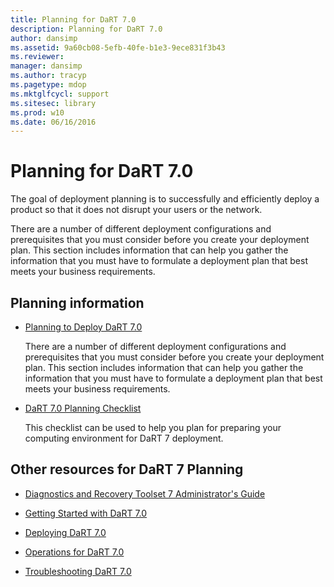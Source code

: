 ```yaml
---
title: Planning for DaRT 7.0
description: Planning for DaRT 7.0
author: dansimp
ms.assetid: 9a60cb08-5efb-40fe-b1e3-9ece831f3b43
ms.reviewer: 
manager: dansimp
ms.author: tracyp
ms.pagetype: mdop
ms.mktglfcycl: support
ms.sitesec: library
ms.prod: w10
ms.date: 06/16/2016
---
```



# Planning for DaRT 7.0


The goal of deployment planning is to successfully and efficiently deploy a product so that it does not disrupt your users or the network.

There are a number of different deployment configurations and prerequisites that you must consider before you create your deployment plan. This section includes information that can help you gather the information that you must have to formulate a deployment plan that best meets your business requirements.

## Planning information


-   [Planning to Deploy DaRT 7.0](planning-to-deploy-dart-70.md)

    There are a number of different deployment configurations and prerequisites that you must consider before you create your deployment plan. This section includes information that can help you gather the information that you must have to formulate a deployment plan that best meets your business requirements.

-   [DaRT 7.0 Planning Checklist](dart-70-planning-checklist-dart-7.md)

    This checklist can be used to help you plan for preparing your computing environment for DaRT 7 deployment.

## <a href="" id="other-resources-for-dart-7-planning-"></a>Other resources for DaRT 7 Planning


-   [Diagnostics and Recovery Toolset 7 Administrator's Guide](index.md)

-   [Getting Started with DaRT 7.0](getting-started-with-dart-70-new-ia.md)

-   [Deploying DaRT 7.0](deploying-dart-70-new-ia.md)

-   [Operations for DaRT 7.0](operations-for-dart-70-new-ia.md)

-   [Troubleshooting DaRT 7.0](troubleshooting-dart-70-new-ia.md)

 

 






